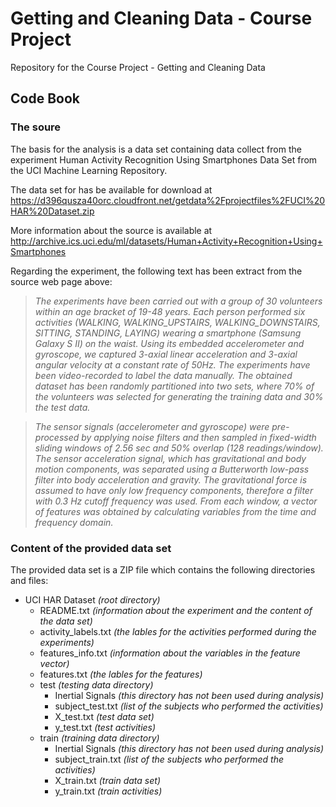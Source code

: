 # Getting and Cleaning Data - Course Project
Repository for the Course Project - Getting and Cleaning Data

## Code Book

### The soure

The basis for the analysis is a data set containing data collect from the experiment Human Activity Recognition Using Smartphones Data Set from the UCI Machine Learning Repository.

The data set for has be available for download at https://d396qusza40orc.cloudfront.net/getdata%2Fprojectfiles%2FUCI%20HAR%20Dataset.zip

More information about the source is available at http://archive.ics.uci.edu/ml/datasets/Human+Activity+Recognition+Using+Smartphones

Regarding the experiment, the following text has been extract from the source web page above:

> *The experiments have been carried out with a group of 30 volunteers within an age bracket of 19-48 years. Each person performed six activities (WALKING, WALKING_UPSTAIRS, WALKING_DOWNSTAIRS, SITTING, STANDING, LAYING) wearing a smartphone (Samsung Galaxy S II) on the waist. Using its embedded accelerometer and gyroscope, we captured 3-axial linear acceleration and 3-axial angular velocity at a constant rate of 50Hz. The experiments have been video-recorded to label the data manually. The obtained dataset has been randomly partitioned into two sets, where 70% of the volunteers was selected for generating the training data and 30% the test data.*

> *The sensor signals (accelerometer and gyroscope) were pre-processed by applying noise filters and then sampled in fixed-width sliding windows of 2.56 sec and 50% overlap (128 readings/window). The sensor acceleration signal, which has gravitational and body motion components, was separated using a Butterworth low-pass filter into body acceleration and gravity. The gravitational force is assumed to have only low frequency components, therefore a filter with 0.3 Hz cutoff frequency was used. From each window, a vector of features was obtained by calculating variables from the time and frequency domain.*

### Content of the provided data set

The provided data set is a ZIP file which contains the following directories and files:

- UCI HAR Dataset *(root directory)*
  - README.txt *(information about the experiment and the content of the data set)*
  - activity_labels.txt *(the lables for the activities performed during the experiments)*
  - features_info.txt *(information about the variables in the feature vector)*
  - features.txt *(the lables for the features)*
  - test *(testing data directory)*
    - Inertial Signals *(this directory has not been used during analysis)*
    - subject_test.txt *(list of the subjects who performed the activities)*
    - X_test.txt *(test data set)*
    - y_test.txt *(test activities)*
  - train *(training data directory)*
    - Inertial Signals *(this directory has not been used during analysis)*
    - subject_train.txt *(list of the subjects who performed the activities)*
    - X_train.txt *(train data set)*
    - y_train.txt *(train activities)*
